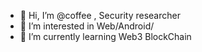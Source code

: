 - 👋 Hi, I’m @coffee , Security researcher
- 👀 I’m interested in Web/Android/
- 🌱 I’m currently learning Web3 BlockChain


<!---
Cafexss/Cafexss is a ✨ special ✨ repository because its `README.md` (this file) appears on your GitHub profile.
You can click the Preview link to take a look at your changes.
--->
